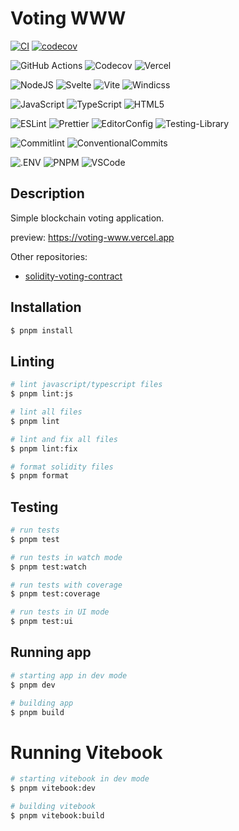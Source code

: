 # Voting WWW

[![CI](https://github.com/Mnigos/voting-www/actions/workflows/main.yml/badge.svg)](https://github.com/nigos/voting-www/actions/workflows/main.yml)
[![codecov](https://codecov.io/gh/Mnigos/voting-www/branch/main/graph/badge.svg?token=aDHt8FbN5U)](https://codecov.io/gh/Mnigos/voting-www)

![GitHub Actions](https://img.shields.io/badge/github%20actions-%232671E5.svg?style=for-the-badge&logo=githubactions&logoColor=white)
![Codecov](https://img.shields.io/badge/codecov-%23ff0077.svg?style=for-the-badge&logo=codecov&logoColor=white)
![Vercel](https://img.shields.io/badge/Vercel-000000?style=for-the-badge&logo=vercel&logoColor=white)

![NodeJS](https://img.shields.io/badge/node.js-6DA55F?style=for-the-badge&logo=node.js&logoColor=white)
![Svelte](https://img.shields.io/badge/Svelte-4A4A55?style=for-the-badge&logo=svelte&logoColor=FF3E00)
![Vite](https://img.shields.io/badge/Vite-B73BFE?style=for-the-badge&logo=vite&logoColor=FFD62E)
![Windicss](https://img.shields.io/badge/windicss-48B0F1.svg?style=for-the-badge&logo=windi-css&logoColor=white)

![JavaScript](https://img.shields.io/badge/javascript-%23323330.svg?style=for-the-badge&logo=javascript&logoColor=%23F7DF1E)
![TypeScript](https://img.shields.io/badge/typescript-%23007ACC.svg?style=for-the-badge&logo=typescript&logoColor=white)
![HTML5](https://img.shields.io/badge/HTML5-E34F26?style=for-the-badge&logo=html5&logoColor=white)

![ESLint](https://img.shields.io/badge/eslint-3A33D1?style=for-the-badge&logo=eslint&logoColor=white)
![Prettier](https://img.shields.io/badge/prettier-1A2C34?style=for-the-badge&logo=prettier&logoColor=F7BA3E)
![EditorConfig](https://img.shields.io/badge/Editor%20Config-E0EFEF?style=for-the-badge&logo=editorconfig&logoColor=000)
![Testing-Library](https://img.shields.io/badge/-TestingLibrary-%23E33332?style=for-the-badge&logo=testing-library&logoColor=white)

![Commitlint](https://img.shields.io/badge/commitlint-000000.svg?style=for-the-badge&logo=commitlint&logoColor=white)
![ConventionalCommits](https://img.shields.io/badge/Conventional%20Commits-FE5196.svg?style=for-the-badge&logo=Conventional-Commits&logoColor=white)

![.ENV](https://img.shields.io/badge/.ENV-ECD53F.svg?style=for-the-badge&logo=dotenv&logoColor=black)
![PNPM](https://img.shields.io/badge/pnpm-F69220.svg?style=for-the-badge&logo=pnpm&logoColor=white)
![VSCode](https://img.shields.io/badge/VSCode-0078D4?style=for-the-badge&logo=visual%20studio%20code&logoColor=white)

## Description

Simple blockchain voting application.

preview: https://voting-www.vercel.app

Other repositories:

- [solidity-voting-contract](https://github.com/Mnigos/solidity-voting-contract)

## Installation

```bash
$ pnpm install
```

## Linting

```bash
# lint javascript/typescript files
$ pnpm lint:js

# lint all files
$ pnpm lint

# lint and fix all files
$ pnpm lint:fix

# format solidity files
$ pnpm format
```

## Testing

```bash
# run tests
$ pnpm test

# run tests in watch mode
$ pnpm test:watch

# run tests with coverage
$ pnpm test:coverage

# run tests in UI mode
$ pnpm test:ui
```

## Running app

```bash
# starting app in dev mode
$ pnpm dev

# building app
$ pnpm build
```

# Running Vitebook

```bash
# starting vitebook in dev mode
$ pnpm vitebook:dev

# building vitebook
$ pnpm vitebook:build
```
